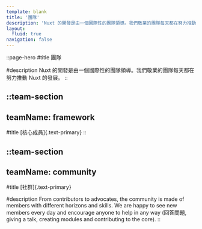 ```yaml
---
template: blank
title: '團隊'
description: 'Nuxt 的開發是由一個國際性的團隊領導。我們敬業的團隊每天都在努力推動 Nuxt 的發展。'
layout:
  fluid: true
navigation: false
---
```


::page-hero
#title
團隊

#description
Nuxt 的開發是由一個國際性的團隊領導。我們敬業的團隊每天都在努力推動 Nuxt 的發展。
::

::team-section
---
teamName: framework
---

#title
[核心成員]{.text-primary}
::

::team-section
---
teamName: community
---
#title
[社群]{.text-primary}

#description
From contributors to advocates, the community is made of members with different horizons and skills. We are happy to see new members every day and encourage anyone to help in any way (回答問題, giving a talk, creating modules and contributing to the core).
::
